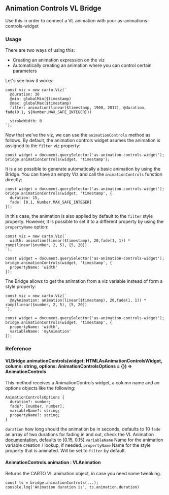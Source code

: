 ## Animation Controls VL Bridge

Use this in order to connect a VL animation with your as-animations-controls-widget

### Usage

There are two ways of using this:

- Creating an animation expression on the viz
- Automatically creating an animation where you can control certain parameters

Let's see how it works:

```
const viz = new carto.Viz(`
  @duration: 30
  @min: globalMin($timestamp)
  @max: globalMax($timestamp)
  filter: animation(linear($timestamp, 1900, 2017), @duration, fade(0.1, ${Number.MAX_SAFE_INTEGER}))

  strokeWidth: 0
`);
```

Now that we've the viz, we can use the `animationControls` method as follows. By default, the animation controls widget asumes the animation is assigned to the `filter` viz property:

```
const widget = document.querySelector('as-animation-controls-widget');
bridge.animationControls(widget, 'timestamp');
```

It is also possible to generate automatically a basic animation by using the Bridge. You can have an empty Viz and call the `animationControls` function directly:

```
const widget = document.querySelector('as-animation-controls-widget');
bridge.animationControls(widget, 'timestamp', {
  duration: 15,
  fade: [0.1, Number.MAX_SAFE_INTEGER]
});
```

In this case, the animation is also applied by default to the `filter` style property. However, it is possible to set it to a different property by using the `propertyName` option:

```
const viz = new carto.Viz(`
  width: animation(linear($timestamp), 20,fade(1, 1)) * ramp(linear($number, 2, 5), [5, 20])
`);

const widget = document.querySelector('as-animation-controls-widget');
bridge.animationControls(widget, 'timestamp', {
  propertyName: 'width'
});
```

The Bridge allows to get the animation from a viz variable instead of form a style property:

```
const viz = new carto.Viz(`
  @myAnimation: animation(linear($timestamp), 20,fade(1, 1)) * ramp(linear($number, 2, 5), [5, 20])
`);

const widget = document.querySelector('as-animation-controls-widget');
bridge.animationControls(widget, 'timestamp', {
  propertyName: 'width',
  variableName: 'myAnimation'
});
```

### Reference

#### VLBridge.animationControls(widget: HTMLAsAnimationControlsWidget, column: string, options: AnimationControlsOptions = {}) => AnimationControls

This method receives a AnimationControls widget, a column name and an options objects like the following:

```
AnimationControlsOptions {
  duration?: number;
  fade?: [number, number];
  variableName?: string;
  propertyName?: string;
}
```

`duration` how long should the animation be in seconds, defaults to 10
`fade` an array of two durations for fading in and out, check the VL Animation [documentation](https://carto.com/developers/carto-vl/reference/#cartoexpressionsanimation), defaults to [0.15, 0.15]
`variableName` Name for the animation variable creation / lookup, if needed.
`propertyName` Name for the style property that is animated. Will be set to `filter` by default.

#### AnimationControls.animation : VLAnimation

Returns the CARTO VL animation object, in case you need some tweaking.

```
const ts = bridge.animationControls(...);
console.log('Animation duration is', ts.animation.duration)
```